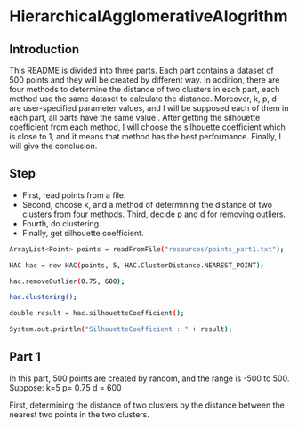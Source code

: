# HierarchicalAgglomerativeAlogrithm #

## Introduction ##

This README is divided into three parts. Each part contains a dataset of 500 points and they will be created by different way. In addition, there are four methods to determine the distance of two clusters in each part, each method use the same dataset to calculate the distance. Moreover, k, p, d are user-specified parameter values, and I will be supposed each of them in each part, all parts have the same value . After getting the silhouette coefficient from each method, I will choose the silhouette coefficient which is close to 1, and it means that method has the best performance. Finally, I will give the conclusion. 

## Step ##
* First, read points from a file.
* Second, choose k, and a method of determining the distance of two clusters from four methods. Third, decide p and d for removing outliers.
* Fourth, do clustering.
* Finally, get silhouette coefficient.

```bash
ArrayList<Point> points = readFromFile("resources/points_part1.txt");

HAC hac = new HAC(points, 5, HAC.ClusterDistance.NEAREST_POINT);

hac.removeOutlier(0.75, 600);

hac.clustering();

double result = hac.silhouetteCoefficient();

System.out.println("SilhouetteCoefficient : " + result);
```

## Part 1 ##

In this part, 500 points are created by random, and the range is -500 to 500.
Suppose: k=5
p= 0.75
d = 600

First, determining the distance of two clusters by the distance between the nearest two points in
the two clusters.
